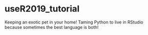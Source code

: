 # useR2019_tutorial
Keeping an exotic pet in your home! Taming Python to live in RStudio because sometimes the best language is both!
